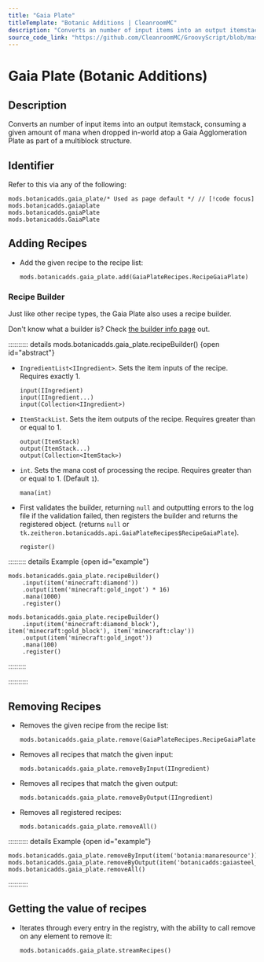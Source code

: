 ```yaml
---
title: "Gaia Plate"
titleTemplate: "Botanic Additions | CleanroomMC"
description: "Converts an number of input items into an output itemstack, consuming a given amount of mana when dropped in-world atop a Gaia Agglomeration Plate as part of a multiblock structure."
source_code_link: "https://github.com/CleanroomMC/GroovyScript/blob/master/src/main/java/com/cleanroommc/groovyscript/compat/mods/botanicadditions/GaiaPlate.java"
---
```


# Gaia Plate (Botanic Additions)

## Description

Converts an number of input items into an output itemstack, consuming a given amount of mana when dropped in-world atop a Gaia Agglomeration Plate as part of a multiblock structure.

## Identifier

Refer to this via any of the following:

```groovy:no-line-numbers {1}
mods.botanicadds.gaia_plate/* Used as page default */ // [!code focus]
mods.botanicadds.gaiaplate
mods.botanicadds.gaiaPlate
mods.botanicadds.GaiaPlate
```


## Adding Recipes

- Add the given recipe to the recipe list:

    ```groovy:no-line-numbers
    mods.botanicadds.gaia_plate.add(GaiaPlateRecipes.RecipeGaiaPlate)
    ```


### Recipe Builder

Just like other recipe types, the Gaia Plate also uses a recipe builder.

Don't know what a builder is? Check [the builder info page](../../getting_started/builder.md) out.

:::::::::: details mods.botanicadds.gaia_plate.recipeBuilder() {open id="abstract"}
- `IngredientList<IIngredient>`. Sets the item inputs of the recipe. Requires exactly 1.

    ```groovy:no-line-numbers
    input(IIngredient)
    input(IIngredient...)
    input(Collection<IIngredient>)
    ```

- `ItemStackList`. Sets the item outputs of the recipe. Requires greater than or equal to 1.

    ```groovy:no-line-numbers
    output(ItemStack)
    output(ItemStack...)
    output(Collection<ItemStack>)
    ```

- `int`. Sets the mana cost of processing the recipe. Requires greater than or equal to 1. (Default `1`).

    ```groovy:no-line-numbers
    mana(int)
    ```

- First validates the builder, returning `null` and outputting errors to the log file if the validation failed, then registers the builder and returns the registered object. (returns `null` or `tk.zeitheron.botanicadds.api.GaiaPlateRecipes$RecipeGaiaPlate`).

    ```groovy:no-line-numbers
    register()
    ```

::::::::: details Example {open id="example"}
```groovy:no-line-numbers
mods.botanicadds.gaia_plate.recipeBuilder()
    .input(item('minecraft:diamond'))
    .output(item('minecraft:gold_ingot') * 16)
    .mana(1000)
    .register()

mods.botanicadds.gaia_plate.recipeBuilder()
    .input(item('minecraft:diamond_block'), item('minecraft:gold_block'), item('minecraft:clay'))
    .output(item('minecraft:gold_ingot'))
    .mana(100)
    .register()
```

:::::::::

::::::::::

## Removing Recipes

- Removes the given recipe from the recipe list:

    ```groovy:no-line-numbers
    mods.botanicadds.gaia_plate.remove(GaiaPlateRecipes.RecipeGaiaPlate)
    ```

- Removes all recipes that match the given input:

    ```groovy:no-line-numbers
    mods.botanicadds.gaia_plate.removeByInput(IIngredient)
    ```

- Removes all recipes that match the given output:

    ```groovy:no-line-numbers
    mods.botanicadds.gaia_plate.removeByOutput(IIngredient)
    ```

- Removes all registered recipes:

    ```groovy:no-line-numbers
    mods.botanicadds.gaia_plate.removeAll()
    ```

:::::::::: details Example {open id="example"}
```groovy:no-line-numbers
mods.botanicadds.gaia_plate.removeByInput(item('botania:manaresource'))
mods.botanicadds.gaia_plate.removeByOutput(item('botanicadds:gaiasteel_ingot'))
mods.botanicadds.gaia_plate.removeAll()
```

::::::::::

## Getting the value of recipes

- Iterates through every entry in the registry, with the ability to call remove on any element to remove it:

    ```groovy:no-line-numbers
    mods.botanicadds.gaia_plate.streamRecipes()
    ```
